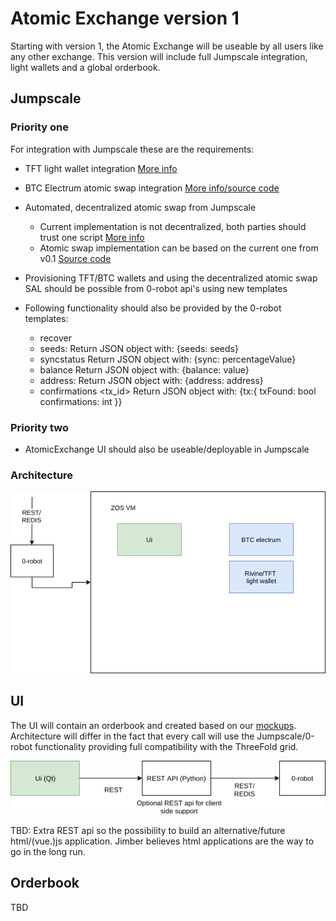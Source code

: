 # Atomic Exchange version 1

Starting with version 1, the Atomic Exchange will be useable by all users like any other exchange. This version will include full Jumpscale integration, light wallets and a global orderbook.

## Jumpscale

### Priority one
For integration with Jumpscale these are the requirements:


- TFT light wallet integration [More info](https://github.com/Jumpscale/lib9/tree/development/JumpScale9Lib/clients/rivine#how-to-use-atomicswap)
- BTC Electrum atomic swap integration [More info/source code](https://github.com/rivine/atomicswap)
- Automated, decentralized atomic swap from Jumpscale
  - Current implementation is not decentralized, both parties should trust one script [More info](https://github.com/Jumpscale/lib9/tree/development/JumpScale9Lib/tools/atomicswap)
  - Atomic swap implementation can be based on the current one from v0.1 [Source code](https://github.com/rivine/AtomicExchange.Scripts)
- Provisioning TFT/BTC wallets and using the decentralized atomic swap SAL should be possible from 0-robot api's using new templates

- Following functionality should also be provided by the 0-robot templates:
  - recover <seeds>
  - seeds: Return JSON object with: {seeds: seeds}
  - syncstatus Return JSON object with: {sync: percentageValue}
  - balance 	Return JSON object with: {balance: value}
  - address: Return JSON object with: 	{address: address}
  - confirmations <tx_id> Return JSON object with: {tx:{ txFound: bool confirmations: int }}

### Priority two
 - AtomicExchange UI should also be useable/deployable in Jumpscale
 
### Architecture
 ![architecture](./AtomicExchange-arch.png)
 

 ## UI

The UI will contain an orderbook and created based on our [mockups](https://tinyurl.com/atomicExchange). Architecture will differ in the fact that every call will use the Jumpscale/0-robot functionality providing full compatibility with the ThreeFold grid.

![architecture](./AtomicExchange-Ui-Arch.png)

TBD: Extra REST api so the possibility to build an alternative/future html/(vue.)js application. Jimber believes html applications are the way to go in the long run.

## Orderbook
TBD
